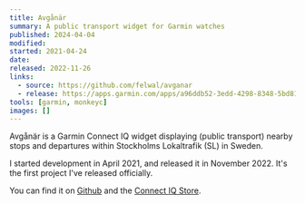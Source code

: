 ```yaml
---
title: Avgånär
summary: A public transport widget for Garmin watches
published: 2024-04-04
modified:
started: 2021-04-24
date:
released: 2022-11-26
links:
  - source: https://github.com/felwal/avganar
  - release: https://apps.garmin.com/apps/a96ddb52-3edd-4298-8348-5bd818376a2a
tools: [garmin, monkeyc]
images: []
---
```


Avgånär is a Garmin Connect IQ widget displaying (public transport) nearby stops and departures within Stockholms Lokaltrafik (SL) in Sweden.

I started development in April 2021, and released it in November 2022. It's the first project I've released officially.

You can find it on [Github](https://github.com/felwal/avganar) and the [Connect IQ Store](https://apps.garmin.com/en-GB/apps/a96ddb52-3edd-4298-8348-5bd818376a2a).
